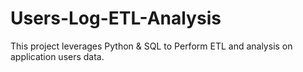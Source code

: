 # Users-Log-ETL-Analysis
This project leverages Python &amp; SQL to Perform ETL and analysis on application users data.
